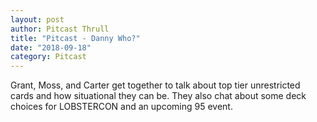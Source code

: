 ```yaml
---
layout: post
author: Pitcast Thrull
title: "Pitcast - Danny Who?"
date: "2018-09-18"
category: Pitcast
---
```


Grant, Moss, and Carter get together to talk about top tier unrestricted cards and how situational they can be. They also chat about some deck choices for LOBSTERCON and an upcoming 95 event.
